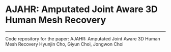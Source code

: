 # AJAHR: Amputated Joint Aware 3D Human Mesh Recovery
<hr>
Code repository for the paper: AJAHR: Amputated Joint Aware 3D Human Mesh Recovery Hyunjin Cho, Giyun Choi, Jongwon Choi
